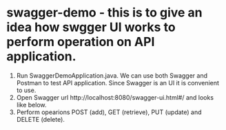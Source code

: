 # swagger-demo - this is to give an idea how swgger UI works to perform operation on API application.

1. Run SwaggerDemoApplication.java. We can use both Swagger and Postman to test API application. Since Swagger is an UI it is convenient to use.
2. Open Swagger url http://localhost:8080/swagger-ui.html#/ and looks like below.
3. Perform opearions POST (add), GET (retrieve), PUT (update) and DELETE (delete).
